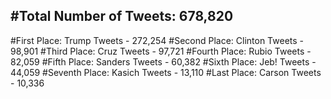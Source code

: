 #Total Number of Tweets: 678,820 
---
#First Place: Trump Tweets - 272,254
#Second Place: Clinton Tweets - 98,901
#Third Place: Cruz Tweets - 97,721
#Fourth Place: Rubio Tweets - 82,059
#Fifth Place: Sanders Tweets - 60,382
#Sixth Place: Jeb! Tweets - 44,059
#Seventh Place: Kasich Tweets - 13,110
#Last Place: Carson Tweets - 10,336
